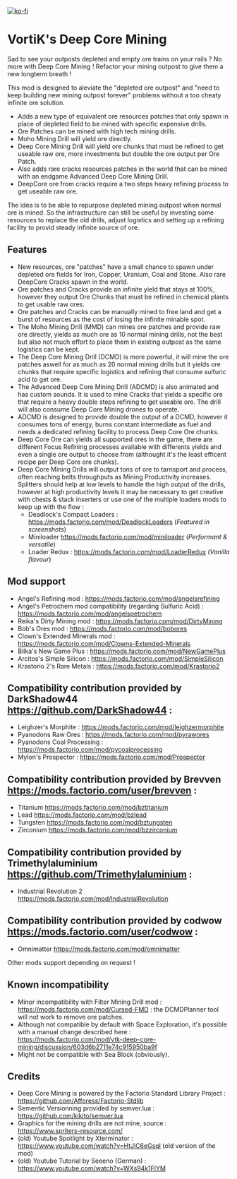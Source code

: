 [![ko-fi](https://www.ko-fi.com/img/githubbutton_sm.svg)](https://ko-fi.com/T6T427A37)

# VortiK's Deep Core Mining

Sad to see your outposts depleted and empty ore trains on your rails ? No more with Deep Core Mining ! Refactor your mining outpost to give them a new longterm breath !

This mod is designed to aleviate the "depleted ore outpost" and "need to keep building new mining outpost forever" problems without a too cheaty infinite ore solution.

- Adds a new type of equivalent ore resources patches that only spawn in place of depleted field to be mined with specific expensive drills.
- Ore Patches can be mined with high tech mining drills.
- Moho Mining Drill will yield ore directly.
- Deep Core Mining Drill will yield ore chunks that must be refined to get useable raw ore, more investments but double the ore output per Ore Patch.
- Also adds rare cracks resources patches in the world that can be mined with an endgame Advanced Deep Core Mining Drill.
- DeepCore ore from cracks require a two steps heavy refining process to get useable raw ore.

The idea is to be able to repurpose depleted mining outpost when normal ore is mined. So the infrastructure can still be useful by investing some resources to replace the old drills, adjust logistics and setting up a refining facility to provid steady infinite source of ore.

## Features
- New resources, ore "patches" have a small chance to spawn under depleted ore fields for Iron, Copper, Uranium, Coal and Stone. Also rare DeepCore Cracks spawn in the world.
- Ore patches and Cracks provide an infinite yield that stays at 100%, however they output Ore Chunks that must be refined in chemical plants to get usable raw ores.
- Ore patches and Cracks can be manually mined to free land and get a burst of resources as the cost of losing the infinite minable spot.
- The Moho Mining Drill (MMD) can mines ore patches and provide raw ore directly, yields as much ore as 10 normal mining drills, not the best but also not much effort to place them in existing outpost as the same logistics can be kept.
- The Deep Core Mining Drill (DCMD) is more powerful, it will mine the ore patches aswell for as much as 20 normal mining drills but it yields ore chunks that require specific logistics and refining that consume sulfuric acid to get ore.
- The Advanced Deep Core Mining Drill (ADCMD) is also animated and has custom sounds. It is used to mine Cracks that yields a specific ore that require a heavy double steps refining to get useable ore. The drill will also consume Deep Core Mining drones to operate.
- ADCMD is designed to provide double the output of a DCMD, however it consumes tons of energy, burns constant intermediate as fuel and needs a dedicated refining facility to process Deep Core Ore chunks.
- Deep Core Ore can yields all supported ores in the game, there are different Focus Refining processes available with differents yields and even a single ore output to choose from (althought it's the least efficent recipe per Deep Core ore chunks).
- Deep Core Mining Drills will output tons of ore to tarnsport and process, often reaching belts throughputs as Mining Productivity increases. Splitters should help at low levels to handle the high output of the drills, however at high productivity levels it may be necessary to get creative with chests & stack inserters or use one of the multiple loaders mods to keep up with the flow : 
  - Deadlock's Compact Loaders : https://mods.factorio.com/mod/DeadlockLoaders (*Featured in screenshots*)
  - Miniloader https://mods.factorio.com/mod/miniloader (*Performant & versatile*)
  - Loader Redux : https://mods.factorio.com/mod/LoaderRedux (*Vanilla flavour*)

## Mod support
- Angel's Refining mod : https://mods.factorio.com/mod/angelsrefining
- Angel's Petrochem mod compatibility (regarding Sulfuric Acid) : https://mods.factorio.com/mod/angelspetrochem
- Reika's Dirty Mining mod : https://mods.factorio.com/mod/DirtyMining
- Bob's Ores mod : https://mods.factorio.com/mod/bobores
- Clown's Extended Minerals mod : https://mods.factorio.com/mod/Clowns-Extended-Minerals
- Bilka's New Game Plus : https://mods.factorio.com/mod/NewGamePlus
- Arcitos's Simple Silicon : https://mods.factorio.com/mod/SimpleSilicon
- Krastorio 2's Rare Metals : https://mods.factorio.com/mod/Krastorio2

## Compatibility contribution provided by DarkShadow44 https://github.com/DarkShadow44 : 
- Leighzer's Morphite : https://mods.factorio.com/mod/leighzermorphite
- Pyanodons Raw Ores : https://mods.factorio.com/mod/pyrawores
- Pyanodons Coal Processing : https://mods.factorio.com/mod/pycoalprocessing
- Mylon's Prospector : https://mods.factorio.com/mod/Prospector

## Compatibility contribution provided by Brevven https://mods.factorio.com/user/brevven : 
- Titanium https://mods.factorio.com/mod/bztitanium
- Lead https://mods.factorio.com/mod/bzlead
- Tungsten https://mods.factorio.com/mod/bztungsten
- Zirconium https://mods.factorio.com/mod/bzzirconium

## Compatibility contribution provided by Trimethylaluminium https://github.com/Trimethylaluminium : 
- Industrial Revolution 2 https://mods.factorio.com/mod/IndustrialRevolution

## Compatibility contribution provided by codwow https://mods.factorio.com/user/codwow : 
- Omnimatter https://mods.factorio.com/mod/omnimatter

Other mods support depending on request !


## Known incompatibility
- Minor incompatibility with Filter Mining Drill mod : https://mods.factorio.com/mod/Cursed-FMD : the DCMDPlanner tool will not work to remove ore patches.
- Although not compatible by default with Space Exploration, it's possible with a manual change described here : https://mods.factorio.com/mod/vtk-deep-core-mining/discussion/603d6b2711e74c915950ba9f
- Might not be compatible with Sea Block (obviously).

## Credits
- Deep Core Mining is powered by the Factorio Standard Library Project : https://github.com/Afforess/Factorio-Stdlib
- Sementic Versionning provided by semver.lua : https://github.com/kikito/semver.lua
- Graphics for the mining drills are not mine, source : https://www.spriters-resource.com/
- (old) Youtube Spotlight by Xterminator : https://www.youtube.com/watch?v=HtJiC6eGsqI (old version of the mod)
- (old) Youtube Tutorial by Seeeno (German) : https://www.youtube.com/watch?v=WXs94k1FlYM
